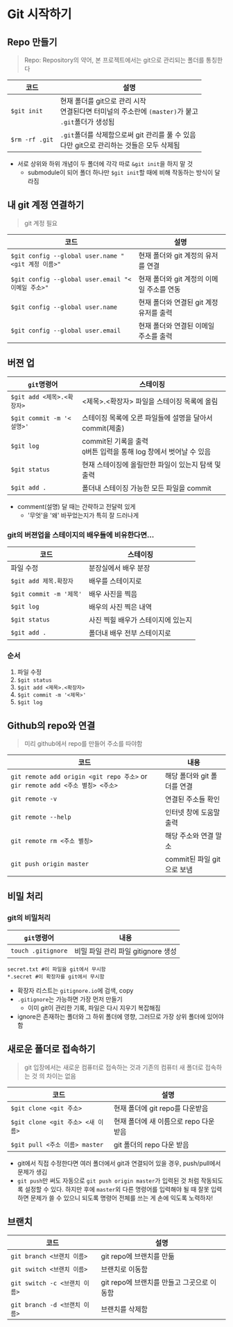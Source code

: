 # Git 시작하기

## Repo 만들기

> Repo: Repository의 약어, 본 프로젝트에서는 git으로 관리되는 폴더를 통칭한다

| 코드           | 설명                                                         |
| -------------- | ------------------------------------------------------------ |
| `$git init`    | 현재 폴더를 git으로 관리 시작<br />연결된다면 터미널의 주소란에 `(master)`가 붙고<br />`.git`폴더가 생성됨 |
| `$rm -rf .git` | `.git`폴더를 삭제함으로써 git 관리를 풀 수 있음<br />다만 git으로 관리하는 것들은 모두 삭제됨 |

* 서로 상위와 하위 개념이 두 폴더에 각각 따로 `&git init`을 하지 말 것
  * submodule이 되어 폴더 하나만 `$git init`할 때에 비해 작동하는 방식이 달라짐



## 내 git 계정 연결하기

> git 계정 필요

| 코드                                               | 설명                                      |
| -------------------------------------------------- | ----------------------------------------- |
| `$git config --global user.name "<git 계정 이름>"` | 현재 폴더와 git 계정의 유저를 연결        |
| `$git config --global user.email "<이메일 주소>"`  | 현재 폴더와 git 계정의 이메일 주소를 연동 |
| `$git config --global user.name`                   | 현재 폴더와 연결된 git 계정 유저를 출력   |
| `$git config --global user.email`                  | 현재 폴더와 연결된 이메일 주소를 출력     |



## 버젼 업

| `git`명령어                | 스테이징                                                     |
| -------------------------- | ------------------------------------------------------------ |
| `$git add <제목>.<확장자>` | <제목>.<확장자> 파일을 스테이징 목록에 올림                  |
| `$git commit -m '<설명>'`  | 스테이징 목록에 오른 파일들에 설명을 달아서 commit(제출)     |
| `$git log`                 | commit된 기록을 출력<br />`Q`버튼 입력을 통해 log 창에서 벗어날 수 있음 |
| `$git status`              | 현재 스테이징에 올릴만한 파일이 있는지 탐색 및 출력          |
| `$git add .`               | 폴더내 스테이징 가능한 모든 파일을 commit                    |

* comment(설명) 달 때는 간략하고 전달력 있게
  * '무엇'을 '왜' 바꾸었는지가 특히 잘 드러나게



### git의 버젼업을 스테이지의 배우들에 비유한다면...

| 코드                    | 스테이징                           |
| ----------------------- | ---------------------------------- |
| 파일 수정               | 분장실에서 배우 분장               |
| `$git add 제목.확장자`  | 배우를 스테이지로                  |
| `$git commit -m '제목'` | 배우 사진을 찍음                   |
| `$git log`              | 배우의 사진 찍은 내역              |
| `$git status`           | 사진 찍힐 배우가 스테이지에 있는지 |
| `$git add .`            | 폴더내 배우 전부 스테이지로        |



### 순서

1. 파일 수정
2. `$git status`
3. `$git add <제목>.<확장자>`
4. `$git commit -m '<제목>'`
5. `$git log`



## Github의 repo와 연결

> 미리 github에서 repo를 만들어 주소를 따야함

| 코드                                                         | 내용                        |
| ------------------------------------------------------------ | --------------------------- |
| `git remote add origin <git repo 주소>` or `gir remote add <주소 별칭> <주소>` | 해당 폴더와 git 폴더를 연결 |
| `git remote -v`                                              | 연결된 주소들 확인          |
| `git remote --help`                                          | 인터넷 창에 도움말 출력     |
| `git remote rm <주소 별칭>`                                  | 해당 주소와 연결 말소       |
| `git push origin master`                                     | commit된 파일 git으로 보냄  |



## 비밀 처리

### git의 비밀처리

| `git`명령어        | 내용                               |
| ------------------ | ---------------------------------- |
| `touch .gitignore` | 비밀 파일 관리 파일 gitignore 생성 |

```
secret.txt #이 파일을 git에서 무시함
*.secret #이 확장자를 git에서 무시함
```

* 확장자 리스트는 `gitignore.io`에 검색, copy
* `.gitignore`는 가능하면 가장 먼저 만들기
  * 이미 git이 관리한 기록, 파일은 다시 지우기 복잡해짐
* ignore은 존재하는 폴더와 그 하위 폴더에 영향, 그러므로 가장 상위 폴더에 있어야 함



## 새로운 폴더로 접속하기

> git 입장에서는 새로운 컴퓨터로 접속하는 것과 기존의 컴퓨터 새 폴더로 접속하는 것 의 차이는 없음

| 코드                              | 설명                                   |
| --------------------------------- | -------------------------------------- |
| `$git clone <git 주소>`           | 현재 폴더에 git repo를 다운받음        |
| `$git clone <git 주소> <새 이름>` | 현재 폴더에 새 이름으로 repo 다운 받음 |
| `$git pull <주소 이름> master`    | git 폴더의 repo 다운 받음              |

* git에서 직접 수정한다면 여러 폴더에서 git과 연결되어 있을 경우, push/pull에서 문제가 생김
* `git push`만 써도 자동으로 `git push origin master`가 입력된 것 처럼 작동되도록 설정할 수 있다. 하지만 후에 `master`외 다른 명령어를 입력해야 될 때 잘못 입력하면 문제가 쓸 수 있으니 되도록 명령어 전체를 쓰는 게 손에 익도록 노력하자!



## 브랜치

| 코드                          | 설명                                       |
| ----------------------------- | ------------------------------------------ |
| `git branch <브랜치 이름>`    | git repo에 브랜치를 만듦                   |
| `git switch <브랜치 이름>`    | 브랜치로 이동함                            |
| `git switch -c <브랜치 이름>` | git repo에 브랜치를 만들고 그곳으로 이동함 |
| `git branch -d <브랜치 이름>` | 브랜치를 삭제함                            |

